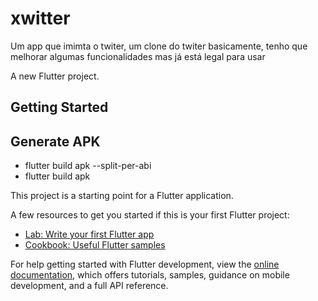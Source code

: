 # xwitter

Um app que imimta o twiter, um clone do twiter basicamente, tenho que melhorar algumas funcionalidades mas já está legal para usar

A new Flutter project.

## Getting Started

## Generate APK

- flutter build apk --split-per-abi
- flutter build apk

This project is a starting point for a Flutter application.

A few resources to get you started if this is your first Flutter project:

- [Lab: Write your first Flutter app](https://docs.flutter.dev/get-started/codelab)
- [Cookbook: Useful Flutter samples](https://docs.flutter.dev/cookbook)

For help getting started with Flutter development, view the
[online documentation](https://docs.flutter.dev/), which offers tutorials,
samples, guidance on mobile development, and a full API reference.
